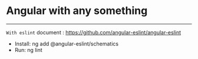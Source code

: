 # Angular with any something
****
``With eslint`` document : https://github.com/angular-eslint/angular-eslint
- Install: ng add @angular-eslint/schematics
- Run: ng lint